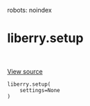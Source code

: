 robots: noindex

# liberry.setup

<!-- Insert buttons and diff -->

<table class="tfo-notebook-buttons tfo-api nocontent" align="left">

</table>

<a target="_blank" href="https://charlesfrye.gitbook.io/docs-box/library/sdk/wandb_setup.py">View source</a>





<pre class="devsite-click-to-copy prettyprint lang-py tfo-signature-link">
<code>liberry.setup(
    settings=None
)
</code></pre>



<!-- Placeholder for "Used in" -->
